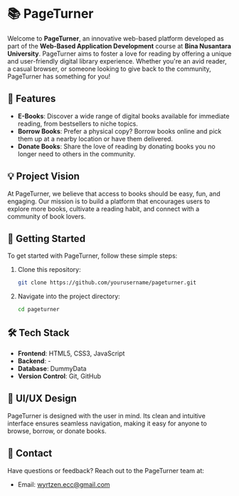 
# 📚 PageTurner

Welcome to **PageTurner**, an innovative web-based platform developed as part of the **Web-Based Application Development** course at **Bina Nusantara University**. PageTurner aims to foster a love for reading by offering a unique and user-friendly digital library experience. Whether you're an avid reader, a casual browser, or someone looking to give back to the community, PageTurner has something for you!

## 🌟 Features

- **E-Books**: Discover a wide range of digital books available for immediate reading, from bestsellers to niche topics.
- **Borrow Books**: Prefer a physical copy? Borrow books online and pick them up at a nearby location or have them delivered.
- **Donate Books**: Share the love of reading by donating books you no longer need to others in the community.

## 💡 Project Vision

At PageTurner, we believe that access to books should be easy, fun, and engaging. Our mission is to build a platform that encourages users to explore more books, cultivate a reading habit, and connect with a community of book lovers.

## 🚀 Getting Started

To get started with PageTurner, follow these simple steps:

1. Clone this repository:
   ```bash
   git clone https://github.com/yourusername/pageturner.git
   ```
2. Navigate into the project directory:
   ```bash
   cd pageturner
   ```

## 🛠️ Tech Stack

- **Frontend**: HTML5, CSS3, JavaScript
- **Backend**: -
- **Database**: DummyData
- **Version Control**: Git, GitHub

## 🎨 UI/UX Design

PageTurner is designed with the user in mind. Its clean and intuitive interface ensures seamless navigation, making it easy for anyone to browse, borrow, or donate books.

## 📧 Contact

Have questions or feedback? Reach out to the PageTurner team at:
- Email: wyrtzen.ecc@gmail.com

